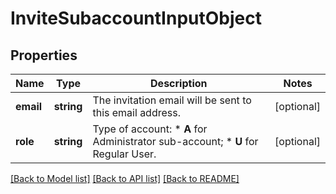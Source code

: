 # InviteSubaccountInputObject

## Properties
Name | Type | Description | Notes
------------ | ------------- | ------------- | -------------
**email** | **string** | The invitation email will be sent to this email address. | [optional] 
**role** | **string** | Type of account: *   **A** for Administrator sub-account; *   **U** for Regular User. | [optional] 

[[Back to Model list]](../README.md#documentation-for-models) [[Back to API list]](../README.md#documentation-for-api-endpoints) [[Back to README]](../README.md)


